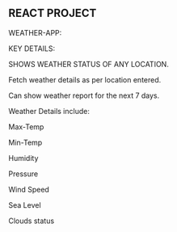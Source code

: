 ## REACT PROJECT

WEATHER-APP:

KEY DETAILS: 

SHOWS WEATHER STATUS OF ANY LOCATION.

Fetch weather details as per location entered.

Can show weather report for the next 7 days.

Weather Details include: 

Max-Temp

Min-Temp

Humidity

Pressure

Wind Speed

Sea Level

Clouds status

